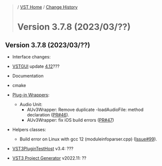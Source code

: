 >/ [VST Home](../) / [Change History](./Index.md)
>
># Version 3.7.8 (2023/03/??)

## Version 3.7.8 (2023/03/??)

- Interface changes:

- [VSTGUI](../What+is+the+VST+3+SDK/VSTGUI.md) update [4.12](https://github.com/steinbergmedia/vstgui/releases/tag/vstgui4_12)???
  
- Documentation

- cmake

- [Plug-in Wrappers](../What+is+the+VST+3+SDK/Wrappers/Index.md):
  - Audio Unit:
    - AUv3Wrapper: Remove duplicate -loadAudioFile: method declaration ([PR#46](https://github.com/steinbergmedia/vst3_public_sdk/pull/46)).
    - AUv3Wrapper: fix iOS build errors ([PR#47](https://github.com/steinbergmedia/vst3_public_sdk/pull/46))

- Helpers classes:
  - Build error on Linux with gcc 12 (moduleinfoparser.cpp) ([Issue#99](https://github.com/steinbergmedia/vst3_public_sdk/pull/46)).

- [VST3PluginTestHost](../What+is+the+VST+3+SDK/Plug-in+Test+Host.md) v3.4: ???

- [VST3 Project Generator](../What+is+the+VST+3+SDK/Project+Generator.md) v2022.11: ??